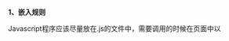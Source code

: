 **1、嵌入规则**

Javascript程序应该尽量放在.js的文件中，需要调用的时候在页面中以<script src="filename.js">的形式包含进来。Javascript代码若不是该页面专用的，则应尽量避免在页面中直接编写Javascript代码。

**2、对齐缩进与换行**

**a) 缩进**

在同一系统中应采用同一种缩进标准，本文提倡缩进大小为4个空格。各编译器对Tab键所代替的空白大小定义不同。建议在设置开发环境时，将编辑器里的Tab快捷键重新设置成4个空格。多数编译器提供了此功能。否则建议按4次空格来进行缩进。

**b) 换行**

在以下位置必须换行：

每个独立语句结束后；

if、else、catch、finally、while等关键字前；

运算符处换行时，运算符必须在新行的行首。 

对于因为单行长度超过限制时产生的换行，参考行长度中的策略进行分隔。

**1).字符串过长截断**

每行代码应小于80个字符。若代码较长应尽量换行，换行应选择在操作符和标点符号之后，最好是在分号“;”或逗号“,”之后。下一行代码相对上一行缩进4个空格。这样可以有效防止复制粘贴引起的代码缺失等错误并增强可读性。

按一定长度截断字符串，并使用+运算符进行连接。分隔字符串尽量按语义进行，如不要在一个完整的名词中间断开。特别的，对于HTML片段的拼接，通过缩进，保持和HTML相同的结构：

![img](https://mmbiz.qpic.cn/mmbiz_png/dVEiaUV7Gw6MvS6a452oeT8FZPwfgibdnTlAdadcq33SjHC1zVQE9gPYDvsMrxcv8oTZlKvlOFMVJIJqZFgQiccibg/640?wx_fmt=png&tp=webp&wxfrom=5&wx_lazy=1&wx_co=1)

也可使用数组来进行拼接，相对+运算更容易调整缩进：

![img](https://mmbiz.qpic.cn/mmbiz_png/dVEiaUV7Gw6MvS6a452oeT8FZPwfgibdnT9lZRXTw2gPQQlRj8oxVkVKCiasXwH7Zn4jRcnKCBSndDkTNlKnCtpibw/640?wx_fmt=png&tp=webp&wxfrom=5&wx_lazy=1&wx_co=1)

**2).三元运算符过长**

三元运算符由3部分组成，因此其换行应当根据每个部分的长度不同，形成3种不同的情况：

![img](https://mmbiz.qpic.cn/mmbiz_png/dVEiaUV7Gw6MvS6a452oeT8FZPwfgibdnTbsfq1UWpJ5iccqXjTA5rSBz8TaBKLjSQlryWHkxPfOlYNIGoJ0gM2eQ/640?wx_fmt=png&tp=webp&wxfrom=5&wx_lazy=1&wx_co=1)

不得出现以下情况：

![img](https://mmbiz.qpic.cn/mmbiz_png/dVEiaUV7Gw6MvS6a452oeT8FZPwfgibdnTfYbdPLBQaKqYGPqp3T9MmcChwn8Fwd4aWJ0yHuwfk7dsfADEQnsd7g/640?wx_fmt=png&tp=webp&wxfrom=5&wx_lazy=1&wx_co=1)

**3).过长的逻辑条件组合**

当因为较复杂的逻辑条件组合导致80个字符无法满足需求时，应当将每个条件独立一行，逻辑运算符放置在行首进行分隔，或将部分逻辑按逻辑组合进行分隔。最终将右括号)与左大括号{放在独立一行，保证与if内语句块能容易视觉辨识。如：

![img](https://mmbiz.qpic.cn/mmbiz_png/dVEiaUV7Gw6MvS6a452oeT8FZPwfgibdnTy4TbGfS6nv0la2gCEgzxibA70qwvKiapxHehgTU96Pdia5Nfhj5xKIXHQ/640?wx_fmt=png&tp=webp&wxfrom=5&wx_lazy=1&wx_co=1)

**4).过长的JSON和数组**

如果对象属性较多导致每个属性一行占用空间过大，可以按语义或逻辑进行分组的组织，如：

![img](https://mmbiz.qpic.cn/mmbiz_png/dVEiaUV7Gw6MvS6a452oeT8FZPwfgibdnTPBaESd8mds1qxZ2D50SXs9ibib2RqMln5pghwAcSC41HrX0C4va6dfLg/640?wx_fmt=png&tp=webp&wxfrom=5&wx_lazy=1&wx_co=1)

通过5个一组的分组，将每一行控制在合理的范围内，并且按逻辑进行了切分。 对于项目较多的数组，也可以采用相同的方法，如：

![img](https://mmbiz.qpic.cn/mmbiz_png/dVEiaUV7Gw6MvS6a452oeT8FZPwfgibdnTpNLtuYBuNmdEy4wrJJDeQZ5wGqmia4seYlwZmv8fpJGa65G3gHWNXLw/640?wx_fmt=png&tp=webp&wxfrom=5&wx_lazy=1&wx_co=1)

![img](https://mmbiz.qpic.cn/mmbiz_png/dVEiaUV7Gw6MvS6a452oeT8FZPwfgibdnTAWZ2XPKzZ19PcXneu2Fg7z8fTf6SK4Qm6zx5ibVAToCyL6NmXZpubKg/640?wx_fmt=png&tp=webp&wxfrom=5&wx_lazy=1&wx_co=1)

**5).return语句**

return如果用表达式的执行作为返回值，请把表达式和 return 放在同一行中，以免换行符被误解析为语句的结束而引起返回错误。return 关键字后若没有返回表达式，则返回 undefined。构造器的默认返回值为 this。

示例：

**3、命名**

命名的方法通常有以下几类： 

a).命名法说明

1).camel命名法，形如thisIsAnApple 

2).pascal命名法，形如ThisIsAnApple

3).下划线命名法，形如this_is_an_apple · 

4).中划线命名法，形如this-is-an-apple 

根据不同类型的内容，必须严格采用如下的命名法： 

b).变量名：必须使用camel命名法

c).参数名：必须使用camel命名法 

d).函数名：必须使用camel命名法

e).方法/属性：必须使用camel命名法

f).私有（保护）成员：必须以下划线_开头

g).常量名：必须使用全部大写的下划线命名法，如IS_DEBUG_ENABLED

h).类名：必须使用pascal命名法

i).枚举名：必须使用pascal命名法 

j).枚举的属性：必须使用全部大写的下划线命名法

k).命名空间：必须使用camel命名法 

l).语义：命名同时还需要关注语义，如： 

变量名应当使用名词； 

boolean类型的应当使用is、has等起头，表示其类型；· 

函数名应当用动宾短语；

类名应当用名词。

**4、注释**

注释要尽量简单，清晰明了。着重注释的意思，对不太直观的部分进行注解：

![img](https://mmbiz.qpic.cn/mmbiz_png/dVEiaUV7Gw6MvS6a452oeT8FZPwfgibdnTzY4qsFWWWicX7mqoKBDKTeRohI5zgBqyo9cQDyVr4cnH5YVHMPF8DpA/640?wx_fmt=png&tp=webp&wxfrom=5&wx_lazy=1&wx_co=1)

（当然这种直接定义一堆全局变量的做法不推荐） 

此外，JavaScript 的注释有两种"//" 和"/* .... */"，建议"//"用作代码行注释，"/* .... */"形式用作对整个代码段的注销，或较正式的声明中，如函数参数、功能、文件功能等的描述中：

![img](https://mmbiz.qpic.cn/mmbiz_png/dVEiaUV7Gw6MvS6a452oeT8FZPwfgibdnTwscib8zlHa4xjFsgA4mwTBL3QO8Xq4J6XhEjdexB6QzxU4AskVTa8AQ/640?wx_fmt=png&tp=webp&wxfrom=5&wx_lazy=1&wx_co=1)

另：复制粘贴应注意注释是否与代码对应。

**5、声明**

**1).变量的声明**

尽管 JavaScript 语言并不要求在变量使用前先对变量进行声明。但我们还是应该养成这个好习惯。这样可以比较容易的检测出那些未经声明的变量，避免其变为隐藏的全局变量，造成隐患。

在函数的开始应先用 var 关键字声明函数中要使用的局部变量，注释变量的功能及代表的含义，且应以字母顺序排序。每个变量单独占一行，以便添加注释。这是因为 JavaScript 中只有函数的 {} 表明作用域，用 var 关键字声明的局部变量只在函数内有效，而未经 var 声明的变量则被视为全局变量。示例：

![img](https://mmbiz.qpic.cn/mmbiz_png/dVEiaUV7Gw6MvS6a452oeT8FZPwfgibdnT9WLntobq3oy1CsJof7AMPQWldv1NOX9lm2jaga46VuAEK0LrKicsiaFA/640?wx_fmt=png&tp=webp&wxfrom=5&wx_lazy=1&wx_co=1)

用 var 声明过的变量 valueA 和没有声明的变量 valueB 是有区别的。特别需要注意的是，在函数内部用 var 声明的变量为局部变量，这样可以有效地避免因局部变量和全局变量同名而产生的错误。

**2).函数的声明**

函数也应在调用前进行声明，内部函数应在 var 声明内部变量的语句之后声明，可以清晰地表明内部变量和内部函数的作用域。 

此外，函数名紧接左括号'('之间，而右括号')'和后面的'{'之间要有个空格，以清楚地显示函数名以其参数部分，和函数体的开始。若函数为匿名 / 无名函数，则 function 关键字和左括号'('之间要留空格，否则可能误认为该函数的函数名为 function。

**内部函数声明示例：**

**![img](https://mmbiz.qpic.cn/mmbiz_png/dVEiaUV7Gw6MvS6a452oeT8FZPwfgibdnTKA1GJWKgTicw9icXqBt7BfTqCRunT9EeZA5En6B2oxkEjAvlgvwBVNicg/640?wx_fmt=png&tp=webp&wxfrom=5&wx_lazy=1&wx_co=1)**

从上例的输出可以看出，inF() 函数仅在 outF() 函数的内部生效，局部变量 innerA 对内部函数的作用域生效。这样的编码方式使得变量和函数的作用域变得清晰。